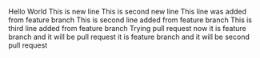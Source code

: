 Hello
World
This is new line
This is second new line
This line was added from feature branch
This is second line added from feature branch
This is third line added from feature branch
Trying pull request now
it is feature branch and it will be pull request
it is feature branch and it will be second pull request
